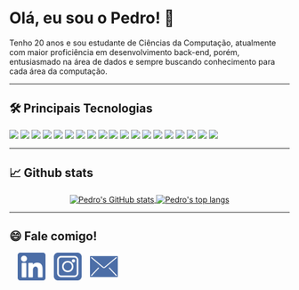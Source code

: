 # Olá, eu sou o Pedro! 👋
Tenho 20 anos e sou estudante de Ciências da Computação, atualmente com maior proficiência em desenvolvimento back-end, porém, entusiasmado na área de dados e sempre buscando conhecimento para cada área da computação.
<hr />

## 🛠 Principais Tecnologias 
![](https://img.shields.io/badge/OS-Linux-informational?style=flat-square&logo=linux&logoColor=white&colorA=23283d&colorB=004687)
![](https://img.shields.io/badge/OS-Windows-informational?style=flat-square&logo=windows&logoColor=white&colorA=23283d&colorB=004687)
![](https://img.shields.io/badge/Code-Python-informational?style=flat-square&logo=python&logoColor=white&colorA=23283d&colorB=004687)
![](https://img.shields.io/badge/Code-JavaScript-informational?style=flat-square&logo=javascript&logoColor=white&colorA=23283d&colorB=004687)
![](https://img.shields.io/badge/Code-TypesScript-informational?style=flat-square&logo=typescript&logoColor=white&colorA=23283d&colorB=004687)
![](https://img.shields.io/badge/Code-Dart-informational?style=flat-square&logo=dart&logoColor=white&colorA=23283d&colorB=004687)
![](https://img.shields.io/badge/Code-Flutter-informational?style=flat-square&logo=flutter&logoColor=white&colorA=23283d&colorB=004687)
![](https://img.shields.io/badge/DataBase-MongoDB-informational?style=flat-square&logo=mongodb&logoColor=white&colorA=23283d&colorB=004687)
![](https://img.shields.io/badge/DataBase-PostgreSQL-informational?style=flat-square&logo=postgresql&logoColor=white&colorA=23283d&colorB=004687)
![](https://img.shields.io/badge/DataBase-Sql_Server-informational?style=flat-square&logo=microsoft-sql-server&logoColor=white&colorA=23283d&colorB=004687)
![](https://img.shields.io/badge/DataBase-MySql-informational?style=flat-square&logo=mysql&logoColor=white&colorA=23283d&colorB=004687)
![](https://img.shields.io/badge/DataBase-Redis-informational?style=flat-square&logo=redis&logoColor=white&colorA=23283d&colorB=004687)
![](https://img.shields.io/badge/Tools-VS_Code-informational?style=flat-square&logo=visual-studio-code&logoColor=white&colorA=23283d&colorB=004687)
![](https://img.shields.io/badge/Tools-jQuery-informational?style=flat-square&logo=jquery&logoColor=white&colorA=23283d&colorB=004687)
![](https://img.shields.io/badge/Tools-GitHub-informational?style=flat-square&logo=github&logoColor=white&colorA=23283d&colorB=004687)
![](https://img.shields.io/badge/Tools-Docker-informational?style=flat-square&logo=docker&logoColor=white&colorA=23283d&colorB=004687)
![](https://img.shields.io/badge/Tools-Serverless-informational?style=flat-square&logo=serverless&logoColor=white&colorA=23283d&colorB=004687)
![](https://img.shields.io/badge/Cloud-AWS-informational?style=flat-square&logo=amazon&logoColor=white&colorA=23283d&colorB=004687)
![](https://img.shields.io/badge/Cloud-GPC-informational?style=flat-square&logo=google-cloud&logoColor=white&colorA=23283d&colorB=004687)

<hr />

## 📈 Github stats
<p align="center">
    <a href="https://github.com/PedroCarrasco82">
        <img height=150 align="center" src="https://github-readme-stats.vercel.app/api?username=pedrocarrasco82&count_private=true&show_icons=true&theme=tokyonight&hide=issues,stars&border_color=bf91f3" alt="Pedro's GitHub stats"/>
    </a>
    <a href="https://github.com/PedroCarrasco82">
        <img height=150 align="center" src="https://github-readme-stats.vercel.app/api/top-langs/?username=pedrocarrasco82&theme=tokyonight&layout=compact&hide=ruby,html,swift,kotlin,objective-c&border_color=bf91f3" alt="Pedro's top langs"/>
    </a>
</p>

<hr />

## 😄 Fale comigo!
<p>
    <a href="https://www.linkedin.com/in/pedro--carrasco/">
        <img height="50" align="left" style="margin-left:15px;" src="https://raw.githubusercontent.com/pedrocarrasco82/pedrocarrasco82/main/assets/images/linkedin.png" alt="Pedro's Linkedin"/>
    </a>
    <a href="https://www.instagram.com/pedro_carrasco82/">
        <img height="50" align="left" style="margin-left:15px;" src="https://raw.githubusercontent.com/pedrocarrasco82/pedrocarrasco82/main/assets/images/instagram.png" alt="Pedro's Instagram"/>
    </a>
    <a href="mailto:contatopedrocarrasco@gmail.com">
        <img height="50" align="left" style="margin-left:15px;" src="https://raw.githubusercontent.com/pedrocarrasco82/pedrocarrasco82/main/assets/images/email.png" alt="Pedro's E-mail"/>
    </a>
</p>
